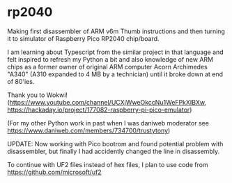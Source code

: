 # rp2040
Making first disassembler of  ARM v6m Thumb instructions and then turning it to simulator of Raspberry Pico RP2040 chip/board.

I am learning about Typescript from the similar project in that language and felt inspired to refresh my Python a bit and also knowledge of
new ARM chips as a former owner of original ARM computer Acorn Archimedes "A340" (A310 expanded to 4 MB by a technician) until it broke down at end of 80'ies.

Thank you to Wokwi! (https://www.youtube.com/channel/UCXjWweOkccNu1WeFPkXIBXw, https://hackaday.io/project/177082-raspberry-pi-pico-emulator)

(For my other Python work in past when I was daniweb moderator see https://www.daniweb.com/members/734700/trustytony)

UPDATE: Now working with Pico bootrom and found potential problem with disassembler, but finally I had accidently changed the line in disassembly.

To continue with UF2 files instead of hex files, I plan to use code from https://github.com/microsoft/uf2

